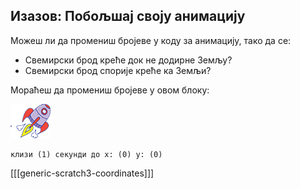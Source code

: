 ## Изазов: Побољшај своју анимацију

Можеш ли да промениш бројеве у коду за анимацију, тако да се:

+ Свемирски брод креће док не додирне Земљу?
+ Свемирски брод спорије креће ка Земљи?

Мораћеш да промениш бројеве у овом блоку:

![Лик 'Ракетни брод'](images/sprite-spaceship.png)

```blocks3
клизи (1) секунди до x: (0) y: (0)
```

[[[generic-scratch3-coordinates]]]